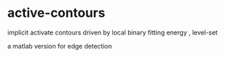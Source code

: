# active-contours
implicit activate contours driven by local binary fitting energy , level-set

a matlab version for edge detection
